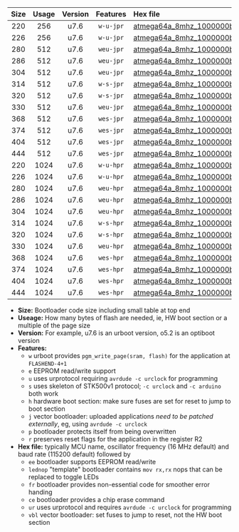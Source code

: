 |Size|Usage|Version|Features|Hex file|
|:-:|:-:|:-:|:-:|:--|
|220|256|u7.6|`w-u-jpr`|[atmega64a_8mhz_1000000bps_ur_vbl.hex](https://raw.githubusercontent.com/stefanrueger/urboot/main//atmega64a_8mhz_1000000bps_ur_vbl.hex)|
|226|256|u7.6|`w-u-jpr`|[atmega64a_8mhz_1000000bps_lednop_ur_vbl.hex](https://raw.githubusercontent.com/stefanrueger/urboot/main//atmega64a_8mhz_1000000bps_lednop_ur_vbl.hex)|
|280|512|u7.6|`weu-jpr`|[atmega64a_8mhz_1000000bps_ee_ur_vbl.hex](https://raw.githubusercontent.com/stefanrueger/urboot/main//atmega64a_8mhz_1000000bps_ee_ur_vbl.hex)|
|286|512|u7.6|`weu-jpr`|[atmega64a_8mhz_1000000bps_ee_lednop_ur_vbl.hex](https://raw.githubusercontent.com/stefanrueger/urboot/main//atmega64a_8mhz_1000000bps_ee_lednop_ur_vbl.hex)|
|304|512|u7.6|`weu-jpr`|[atmega64a_8mhz_1000000bps_ee_lednop_fr_ur_vbl.hex](https://raw.githubusercontent.com/stefanrueger/urboot/main//atmega64a_8mhz_1000000bps_ee_lednop_fr_ur_vbl.hex)|
|314|512|u7.6|`w-s-jpr`|[atmega64a_8mhz_1000000bps_vbl.hex](https://raw.githubusercontent.com/stefanrueger/urboot/main//atmega64a_8mhz_1000000bps_vbl.hex)|
|320|512|u7.6|`w-s-jpr`|[atmega64a_8mhz_1000000bps_lednop_vbl.hex](https://raw.githubusercontent.com/stefanrueger/urboot/main//atmega64a_8mhz_1000000bps_lednop_vbl.hex)|
|330|512|u7.6|`weu-jpr`|[atmega64a_8mhz_1000000bps_ee_lednop_fr_ce_ur_vbl.hex](https://raw.githubusercontent.com/stefanrueger/urboot/main//atmega64a_8mhz_1000000bps_ee_lednop_fr_ce_ur_vbl.hex)|
|368|512|u7.6|`wes-jpr`|[atmega64a_8mhz_1000000bps_ee_vbl.hex](https://raw.githubusercontent.com/stefanrueger/urboot/main//atmega64a_8mhz_1000000bps_ee_vbl.hex)|
|374|512|u7.6|`wes-jpr`|[atmega64a_8mhz_1000000bps_ee_lednop_vbl.hex](https://raw.githubusercontent.com/stefanrueger/urboot/main//atmega64a_8mhz_1000000bps_ee_lednop_vbl.hex)|
|404|512|u7.6|`wes-jpr`|[atmega64a_8mhz_1000000bps_ee_lednop_fr_vbl.hex](https://raw.githubusercontent.com/stefanrueger/urboot/main//atmega64a_8mhz_1000000bps_ee_lednop_fr_vbl.hex)|
|444|512|u7.6|`wes-jpr`|[atmega64a_8mhz_1000000bps_ee_lednop_fr_ce_vbl.hex](https://raw.githubusercontent.com/stefanrueger/urboot/main//atmega64a_8mhz_1000000bps_ee_lednop_fr_ce_vbl.hex)|
|220|1024|u7.6|`w-u-hpr`|[atmega64a_8mhz_1000000bps_ur.hex](https://raw.githubusercontent.com/stefanrueger/urboot/main//atmega64a_8mhz_1000000bps_ur.hex)|
|226|1024|u7.6|`w-u-hpr`|[atmega64a_8mhz_1000000bps_lednop_ur.hex](https://raw.githubusercontent.com/stefanrueger/urboot/main//atmega64a_8mhz_1000000bps_lednop_ur.hex)|
|280|1024|u7.6|`weu-hpr`|[atmega64a_8mhz_1000000bps_ee_ur.hex](https://raw.githubusercontent.com/stefanrueger/urboot/main//atmega64a_8mhz_1000000bps_ee_ur.hex)|
|286|1024|u7.6|`weu-hpr`|[atmega64a_8mhz_1000000bps_ee_lednop_ur.hex](https://raw.githubusercontent.com/stefanrueger/urboot/main//atmega64a_8mhz_1000000bps_ee_lednop_ur.hex)|
|304|1024|u7.6|`weu-hpr`|[atmega64a_8mhz_1000000bps_ee_lednop_fr_ur.hex](https://raw.githubusercontent.com/stefanrueger/urboot/main//atmega64a_8mhz_1000000bps_ee_lednop_fr_ur.hex)|
|314|1024|u7.6|`w-s-hpr`|[atmega64a_8mhz_1000000bps.hex](https://raw.githubusercontent.com/stefanrueger/urboot/main//atmega64a_8mhz_1000000bps.hex)|
|320|1024|u7.6|`w-s-hpr`|[atmega64a_8mhz_1000000bps_lednop.hex](https://raw.githubusercontent.com/stefanrueger/urboot/main//atmega64a_8mhz_1000000bps_lednop.hex)|
|330|1024|u7.6|`weu-hpr`|[atmega64a_8mhz_1000000bps_ee_lednop_fr_ce_ur.hex](https://raw.githubusercontent.com/stefanrueger/urboot/main//atmega64a_8mhz_1000000bps_ee_lednop_fr_ce_ur.hex)|
|368|1024|u7.6|`wes-hpr`|[atmega64a_8mhz_1000000bps_ee.hex](https://raw.githubusercontent.com/stefanrueger/urboot/main//atmega64a_8mhz_1000000bps_ee.hex)|
|374|1024|u7.6|`wes-hpr`|[atmega64a_8mhz_1000000bps_ee_lednop.hex](https://raw.githubusercontent.com/stefanrueger/urboot/main//atmega64a_8mhz_1000000bps_ee_lednop.hex)|
|404|1024|u7.6|`wes-hpr`|[atmega64a_8mhz_1000000bps_ee_lednop_fr.hex](https://raw.githubusercontent.com/stefanrueger/urboot/main//atmega64a_8mhz_1000000bps_ee_lednop_fr.hex)|
|444|1024|u7.6|`wes-hpr`|[atmega64a_8mhz_1000000bps_ee_lednop_fr_ce.hex](https://raw.githubusercontent.com/stefanrueger/urboot/main//atmega64a_8mhz_1000000bps_ee_lednop_fr_ce.hex)|

- **Size:** Bootloader code size including small table at top end
- **Useage:** How many bytes of flash are needed, ie, HW boot section or a multiple of the page size
- **Version:** For example, u7.6 is an urboot version, o5.2 is an optiboot version
- **Features:**
  + `w` urboot provides `pgm_write_page(sram, flash)` for the application at `FLASHEND-4+1`
  + `e` EEPROM read/write support
  + `u` uses urprotocol requiring `avrdude -c urclock` for programming
  + `s` uses skeleton of STK500v1 protocol; `-c urclock` and `-c arduino` both work
  + `h` hardware boot section: make sure fuses are set for reset to jump to boot section
  + `j` vector bootloader: uploaded applications *need to be patched externally*, eg, using `avrdude -c urclock`
  + `p` bootloader protects itself from being overwritten
  + `r` preserves reset flags for the application in the register R2
- **Hex file:** typically MCU name, oscillator frequency (16 MHz default) and baud rate (115200 default) followed by
  + `ee` bootloader supports EEPROM read/write
  + `lednop` "template" bootloader contains `mov rx,rx` nops that can be replaced to toggle LEDs
  + `fr` bootloader provides non-essential code for smoother error handing
  + `ce` bootloader provides a chip erase command
  + `ur` uses urprotocol and requires `avrdude -c urclock` for programming
  + `vbl` vector bootloader: set fuses to jump to reset, not the HW boot section
